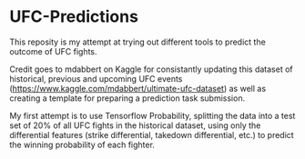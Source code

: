 # UFC-Predictions

This reposity is my attempt at trying out different tools to predict the outcome of UFC fights.

Credit goes to mdabbert on Kaggle for consistantly updating this dataset of historical, previous and upcoming UFC events (https://www.kaggle.com/mdabbert/ultimate-ufc-dataset) as well as creating a template for preparing a prediction task submission.

My first attempt is to use Tensorflow Probability, splitting the data into a test set of 20% of all UFC fights in the historical dataset, using only the differential features (strike differential, takedown differential, etc.) to predict the winning probability of each fighter.
